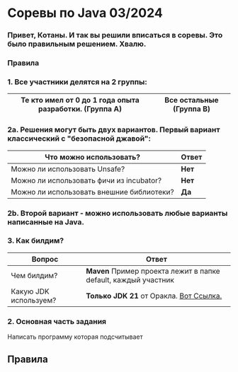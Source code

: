 # Соревы по Java 03/2024

### Привет, Котаны. И так вы решили вписаться в соревы. Это было правильным решением. Хвалю.

### Правила

### 1. Все участники делятся на 2 группы:

| Те кто имел от 0 до 1 года опыта разработки. (Группа А) | Все остальные (Группа B) |
|---------------------------------------------------------|--------------------------|

### 2a. Решения могут быть двух вариантов. Первый вариант классический с "безопасной джавой": 

| Что можно использовать?                   | Ответ                                                                                           |
|-------------------------------------------|-------------------------------------------------------------------------------------------------|
| Можно ли использовать Unsafe?             | **Нет**                                                                                         |
| Можно ли использовать фичи из incubator?  | **Нет**                                                                                         |
| Можно ли использовать внешние библиотеки? | **Да**                                                                                          |

### 2b. Второй вариант - можно использовать любые варианты написанные на Java. 

### 3. Как билдим?
| Вопрос                                                    | Ответ                                                                                           |
|-----------------------------------------------------------|-------------------------------------------------------------------------------------------------|
| Чем билдим?                                               | **Maven** Пример проекта лежит в папке default, каждый участник                                 |
| Какую JDK используем?                                     | **Только JDK 21** от Оракла. [Вот Ссылка.](https://www.oracle.com/java/technologies/downloads/) |

### 2. Основная часть задания 
Написать программу которая подсчитывает



## Правила
